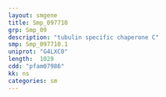 ```yaml
---
layout: smgene
title: Smp_097710
grp: Smp_09
description: "tubulin specific chaperone C"
smp: Smp_097710.1
uniprot: "G4LXC0"
length:  1029
cdd: "pfam07986"
kk: ns
categories: sm
---
```

